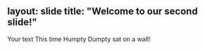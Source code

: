 layout: slide
title: "Welcome to our second slide!"
---
Your text
This time Humpty Dumpty sat on a wall!
